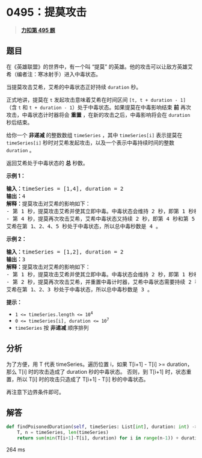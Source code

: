 # 0495：提莫攻击


> <u>**[力扣第 495 题](https://leetcode.cn/problems/teemo-attacking/)**</u>

## 题目

<p>在《英雄联盟》的世界中，有一个叫 “提莫” 的英雄。他的攻击可以让敌方英雄艾希（编者注：寒冰射手）进入中毒状态。</p>

<p>当提莫攻击艾希，艾希的中毒状态正好持续 <code>duration</code> 秒。</p>

<p>正式地讲，提莫在 <code>t</code> 发起攻击意味着艾希在时间区间 <code>[t, t + duration - 1]</code>（含 <code>t</code> 和 <code>t + duration - 1</code>）处于中毒状态。如果提莫在中毒影响结束 <strong>前</strong> 再次攻击，中毒状态计时器将会 <strong>重置</strong> ，在新的攻击之后，中毒影响将会在 <code>duration</code> 秒后结束。</p>

<p>给你一个 <strong>非递减</strong> 的整数数组 <code>timeSeries</code> ，其中 <code>timeSeries[i]</code> 表示提莫在 <code>timeSeries[i]</code> 秒时对艾希发起攻击，以及一个表示中毒持续时间的整数 <code>duration</code> 。</p>

<p>返回艾希处于中毒状态的 <strong>总</strong> 秒数。</p>


<p><strong>示例 1：</strong></p>

<pre>
<strong>输入：</strong>timeSeries = [1,4], duration = 2
<strong>输出：</strong>4
<strong>解释：</strong>提莫攻击对艾希的影响如下：
- 第 1 秒，提莫攻击艾希并使其立即中毒。中毒状态会维持 2 秒，即第 1 秒和第 2 秒。
- 第 4 秒，提莫再次攻击艾希，艾希中毒状态又持续 2 秒，即第 4 秒和第 5 秒。
艾希在第 1、2、4、5 秒处于中毒状态，所以总中毒秒数是 4 。</pre>

<p><strong>示例 2：</strong></p>

<pre>
<strong>输入：</strong>timeSeries = [1,2], duration = 2
<strong>输出：</strong>3
<strong>解释：</strong>提莫攻击对艾希的影响如下：
- 第 1 秒，提莫攻击艾希并使其立即中毒。中毒状态会维持 2 秒，即第 1 秒和第 2 秒。
- 第 2 秒，提莫再次攻击艾希，并重置中毒计时器，艾希中毒状态需要持续 2 秒，即第 2 秒和第 3 秒。
艾希在第 1、2、3 秒处于中毒状态，所以总中毒秒数是 3 。
</pre>



<p><strong>提示：</strong></p>

<ul>
<li><code>1 &lt;= timeSeries.length &lt;= 10<sup>4</sup></code></li>
<li><code>0 &lt;= timeSeries[i], duration &lt;= 10<sup>7</sup></code></li>
<li><code>timeSeries</code> 按 <strong>非递减</strong> 顺序排列</li>
</ul>


## 分析
  
为了方便，用 T 代表 timeSeries。遍历位置 i，如果 T[i+1] - T[i] >= duration，那么 T[i] 时的攻击造成了 duration 秒的中毒状态。
否则，到 T[i+1] 时，状态重置，所以 T[i] 时的攻击只造成了 T[i+1] - T[i] 秒的中毒状态。

再注意下边界条件即可。


## 解答

```python
def findPoisonedDuration(self, timeSeries: List[int], duration: int) -> int:
	T, n = timeSeries, len(timeSeries)
	return sum(min(T[i+1]-T[i], duration) for i in range(n-1)) + duration if T else 0
```

264 ms

